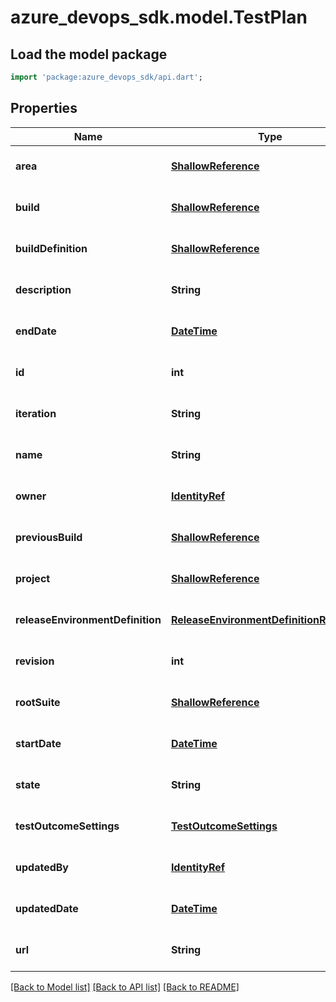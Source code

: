 # azure_devops_sdk.model.TestPlan

## Load the model package
```dart
import 'package:azure_devops_sdk/api.dart';
```

## Properties
Name | Type | Description | Notes
------------ | ------------- | ------------- | -------------
**area** | [**ShallowReference**](ShallowReference.md) |  | [optional] [default to null]
**build** | [**ShallowReference**](ShallowReference.md) |  | [optional] [default to null]
**buildDefinition** | [**ShallowReference**](ShallowReference.md) |  | [optional] [default to null]
**description** | **String** | Description of the test plan. | [optional] [default to null]
**endDate** | [**DateTime**](DateTime.md) | End date for the test plan. | [optional] [default to null]
**id** | **int** | ID of the test plan. | [optional] [default to null]
**iteration** | **String** | Iteration path of the test plan. | [optional] [default to null]
**name** | **String** | Name of the test plan. | [optional] [default to null]
**owner** | [**IdentityRef**](IdentityRef.md) |  | [optional] [default to null]
**previousBuild** | [**ShallowReference**](ShallowReference.md) |  | [optional] [default to null]
**project** | [**ShallowReference**](ShallowReference.md) |  | [optional] [default to null]
**releaseEnvironmentDefinition** | [**ReleaseEnvironmentDefinitionReference**](ReleaseEnvironmentDefinitionReference.md) |  | [optional] [default to null]
**revision** | **int** | Revision of the test plan. | [optional] [default to null]
**rootSuite** | [**ShallowReference**](ShallowReference.md) |  | [optional] [default to null]
**startDate** | [**DateTime**](DateTime.md) | Start date for the test plan. | [optional] [default to null]
**state** | **String** | State of the test plan. | [optional] [default to null]
**testOutcomeSettings** | [**TestOutcomeSettings**](TestOutcomeSettings.md) |  | [optional] [default to null]
**updatedBy** | [**IdentityRef**](IdentityRef.md) |  | [optional] [default to null]
**updatedDate** | [**DateTime**](DateTime.md) |  | [optional] [default to null]
**url** | **String** | URL of the test plan resource. | [optional] [default to null]

[[Back to Model list]](../README.md#documentation-for-models) [[Back to API list]](../README.md#documentation-for-api-endpoints) [[Back to README]](../README.md)


